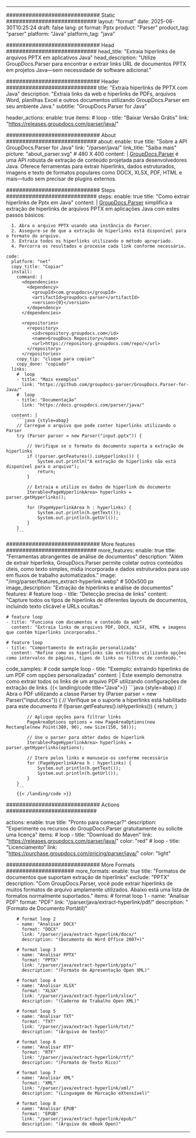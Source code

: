 


---
############################# Static ############################
layout: "format"
date:  2025-06-30T10:25:24
draft: false
lang: pt
format: Pptx
product: "Parser"
product_tag: "parser"
platform: "Java"
platform_tag: "java"

############################# Head ############################
head_title: "Extraia hiperlinks de arquivos PPTX em aplicativos Java"
head_description: "Utilize GroupDocs.Parser para encontrar e extrair links URL de documentos PPTX em projetos Java—sem necessidade de software adicional."

############################# Header ############################
title: "Extraia hiperlinks de PPTX com Java" 
description: "Extraia links da web e hiperlinks de PDFs, arquivos Word, planilhas Excel e outros documentos utilizando GroupDocs.Parser em seu ambiente Java."
subtitle: "GroupDocs.Parser for Java" 

header_actions:
  enable: true
  items:
    #  loop
    - title: "Baixar Versão Grátis"
      link: "https://releases.groupdocs.com/parser/java/"
      
############################# About ############################
about:
    enable: true
    title: "Sobre a API GroupDocs.Parser for Java"
    link: "/parser/java/"
    link_title: "Saiba mais"
    picture: "about_parser.svg" # 480 X 400
    content: |
       [GroupDocs.Parser](/parser/java/) é uma API robusta de extração de conteúdo projetada para desenvolvedores Java. Oferece ferramentas para extrair hiperlinks, dados estruturados, imagens e texto de formatos populares como DOCX, XLSX, PDF, HTML e mais—tudo sem precisar de plugins externos.

############################# Steps ############################
steps:
    enable: true
    title: "Como extrair hiperlinks de Pptx em Java"
    content: |
      [GroupDocs.Parser](/parser/java/) simplifica a extração de hiperlinks de arquivos PPTX em aplicações Java com estes passos básicos:
      
      1. Abra o arquivo PPTX usando uma instância do Parser.
      2. Assegure-se de que a extração de hiperlinks está disponível para o formato do arquivo.
      3. Extraia todos os hiperlinks utilizando o método apropriado.
      4. Percorra os resultados e processe cada link conforme necessário.
   
    code:
      platform: "net"
      copy_title: "Copiar"
      install:
        command: |
          <dependencies>
            <dependency>
              <groupId>com.groupdocs</groupId>
              <artifactId>groupdocs-parser</artifactId>
              <version>{0}</version>
            </dependency>
          </dependencies>

          <repositories>
            <repository>
              <id>repository.groupdocs.com</id>
              <name>GroupDocs Repository</name>
              <url>https://repository.groupdocs.com/repo/</url>
            </repository>
          </repositories>
        copy_tip: "clique para copiar"
        copy_done: "copiado"
      links:
        #  loop
        - title: "Mais exemplos"
          link: "https://github.com/groupdocs-parser/GroupDocs.Parser-for-Java/"
        #  loop
        - title: "Documentação"
          link: "https://docs.groupdocs.com/parser/java/"
          
      content: |
        ```java {style=abap}
        // Carregue o arquivo que pode conter hiperlinks utilizando o Parser
        try (Parser parser = new Parser("input.pptx")) {

            // Verifique se o formato do documento suporta a extração de hiperlinks
            if (!parser.getFeatures().isHyperlinks()) {
                System.out.println("A extração de hiperlinks não está disponível para o arquivo");
                return;
            }

            // Extraia e utilize os dados de hiperlink do documento
            Iterable<PageHyperlinkArea> hyperlinks = parser.getHyperlinks();

            for (PageHyperlinkArea h : hyperlinks) {
                System.out.println(h.getText());
                System.out.println(h.getUrl());
            }
        }
        ```            

############################# More features ############################
more_features:
  enable: true
  title: "Ferramentas abrangentes de análise de documentos"
  description: "Além de extrair hiperlinks, GroupDocs.Parser permite coletar outros conteúdos úteis, como texto simples, mídia incorporada e dados estruturados para uso em fluxos de trabalho automatizados."
  image: "/img/parser/features_extract-hyperlink.webp" # 500x500 px
  image_description: "Extração de hiperlinks e análise de documentos"
  features:
    # feature loop
    - title: "Detecção precisa de links"
      content: "Capture todos os tipos de hiperlinks de diferentes layouts de documentos, incluindo texto clicável e URLs ocultas."

    # feature loop
    - title: "Funciona com documentos e conteúdo da web"
      content: "Extraia links de arquivos PDF, DOCX, XLSX, HTML e imagens que contêm hiperlinks incorporados."

    # feature loop
    - title: "Comportamento de extração personalizada"
      content: "Refine como os hiperlinks são extraídos utilizando opções como intervalos de páginas, tipos de links ou filtros de conteúdo."
      
  code_samples:
    # code sample loop
    - title: "Exemplo: extraindo hiperlinks de um PDF com opções personalizadas"
      content: |
        Este exemplo demonstra como extrair todos os links de um arquivo PDF utilizando configurações de extração de links.
        {{< landing/code title="Java">}}
        ```java {style=abap}
        //  Abra o PDF utilizando a classe Parser
        try (Parser parser = new Parser("input.docx"))
        {
            // Verifique se o suporte a hiperlinks está habilitado para este documento
            if (!parser.getFeatures().isHyperlinks()) {
                return;
            }

            // Aplique opções para filtrar links
            PageAreaOptions options = new PageAreaOptions(new Rectangle(new Point(380, 90), new Size(150, 50)));

            // Use o parser para obter dados de hiperlink
            Iterable<PageHyperlinkArea> hyperlinks = parser.getHyperlinks(options);

            // Itere pelos links e manuseie-os conforme necessário
            for (PageHyperlinkArea h : hyperlinks) {
                System.out.println(h.getText());
                System.out.println(h.getUrl());
            }
        }
        ```
        {{< /landing/code >}}


############################# Actions ############################

actions:
  enable: true
  title: "Pronto para começar?"
  description: "Experimente os recursos do GroupDocs.Parser gratuitamente ou solicite uma licença"
  items:
    #  loop
    - title: "Download do Maven"
      link: "https://releases.groupdocs.com/parser/java/"
      color: "red"
        #  loop
    - title: "Licenciamento"
      link: "https://purchase.groupdocs.com/pricing/parser/java/"
      color: "light"


############################# More Formats #####################
more_formats:
    enable: true
    title: "Formatos de documentos que suportam extração de hiperlinks"
    exclude: "PPTX"
    description: "Com GroupDocs.Parser, você pode extrair hiperlinks de muitos formatos de arquivo amplamente utilizados. Abaixo está uma lista de formatos normalmente suportados."
    items: 
        # format loop 1
        - name: "Analisar PDF"
          format: "PDF"
          link: "/parser/java/extract-hyperlink/pdf/"
          description: "(Formato de Documento Portátil)"
          
        # format loop 2
        - name: "Analisar DOCX"
          format: "DOCX"
          link: "/parser/java/extract-hyperlink/docx/"
          description: "(Documento do Word Office 2007+)"
          
        # format loop 3
        - name: "Analisar PPTX"
          format: "PPTX"
          link: "/parser/java/extract-hyperlink/pptx/"
          description: "(Formato de Apresentação Open XML)"
          
        # format loop 4
        - name: "Analisar XLSX"
          format: "XLSX"
          link: "/parser/java/extract-hyperlink/xlsx/"
          description: "(Caderno de Trabalho Open XML)"
          
        # format loop 5
        - name: "Analisar TXT"
          format: "TXT"
          link: "/parser/java/extract-hyperlink/txt/"
          description: "(Arquivo de texto)"
          
        # format loop 6
        - name: "Analisar RTF"
          format: "RTF"
          link: "/parser/java/extract-hyperlink/rtf/"
          description: "(Formato de Texto Rico)"
          
        # format loop 7
        - name: "Analisar XML"
          format: "XML"
          link: "/parser/java/extract-hyperlink/xml/"
          description: "(Linguagem de Marcação eXtensível)"
          
        # format loop 8
        - name: "Analisar EPUB"
          format: "EPUB"
          link: "/parser/java/extract-hyperlink/epub/"
          description: "(Arquivo de eBook Open)"
         
          

---